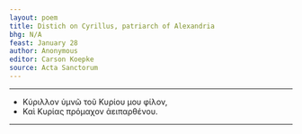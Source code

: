 ```yaml
---
layout: poem
title: Distich on Cyrillus, patriarch of Alexandria
bhg: N/A
feast: January 28
author: Anonymous
editor: Carson Koepke
source: Acta Sanctorum
---
```


---

- Κύριλλον ὑμνῶ τοῦ Κυρίου μου φίλον,
- Καὶ Κυρίας πρόμαχον ἀειπαρθένου.

---

